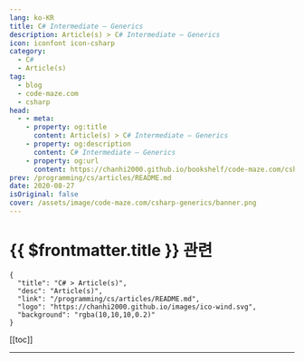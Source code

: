 ```yaml
---
lang: ko-KR
title: C# Intermediate – Generics
description: Article(s) > C# Intermediate – Generics
icon: iconfont icon-csharp
category: 
  - C#
  - Article(s)
tag: 
  - blog
  - code-maze.com
  - csharp
head:  
  - - meta:
    - property: og:title
      content: Article(s) > C# Intermediate – Generics
    - property: og:description
      content: C# Intermediate – Generics
    - property: og:url
      content: https://chanhi2000.github.io/bookshelf/code-maze.com/csharp-generics.html
prev: /programming/cs/articles/README.md
date: 2020-08-27
isOriginal: false
cover: /assets/image/code-maze.com/csharp-generics/banner.png
---
```


# {{ $frontmatter.title }} 관련

```component VPCard
{
  "title": "C# > Article(s)",
  "desc": "Article(s)",
  "link": "/programming/cs/articles/README.md",
  "logo": "https://chanhi2000.github.io/images/ico-wind.svg",
  "background": "rgba(10,10,10,0.2)"
}
```

[[toc]]

---

<SiteInfo
  name="C# Intermediate – Generics"
  desc="In this article you will learn more about Generics in C#. We will talk about Generic Types, whata are the constraints and generic methods."
  url="https://code-maze.com/csharp-generics/"
  logo="/assets/image/code-maze.com/favicon.png"
  preview="/assets/image/csharp-generics/banner.png"/>

<!-- TODO: 작성 -->
